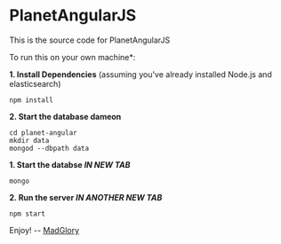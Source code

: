 PlanetAngularJS
===========

This is the source code for PlanetAngularJS

To run this on your own machine*:

__1. Install Dependencies__
(assuming you've already installed Node.js and elasticsearch)

    npm install

__2. Start the database dameon__

    cd planet-angular
    mkdir data
    mongod --dbpath data

__1. Start the databse *IN NEW TAB*__

    mongo

__2. Run the server *IN ANOTHER NEW TAB*__

    npm start


Enjoy!
-- [MadGlory](http://madglory.com)